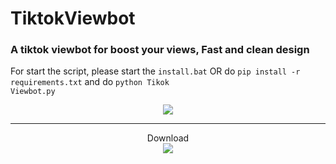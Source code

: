 # TiktokViewbot
### A tiktok viewbot for boost your views, Fast and clean design
For start the script, please start the <code>install.bat</code> OR do <code>pip install -r requirements.txt</code> and do <code>python Tikok Viewbot.py</code>


<p align="center"> 
<img src="https://media.discordapp.net/attachments/854057157463900240/1105243940208255097/image.png"></img>
</p>

---

<p align="center"> 
  Download<br>
  <img src="https://profile-counter.glitch.me/tiktokviews/count.svg" />
</p>

